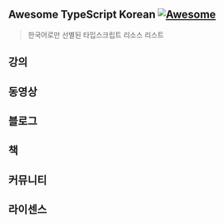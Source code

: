 ## Awesome TypeScript Korean [![Awesome](https://cdn.rawgit.com/sindresorhus/awesome/d7305f38d29fed78fa85652e3a63e154dd8e8829/media/badge.svg)](https://github.com/sindresorhus/awesome)
> 한국어로만 선별된 타입스크립트 리소스 리스트

## 강의


## 동영상 


## 블로그


## 책


## 커뮤니티


## 라이센스

